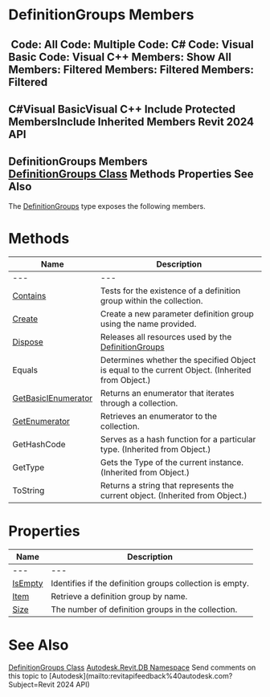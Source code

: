 # DefinitionGroups Members

﻿
 Code: All Code: Multiple Code: C# Code: Visual Basic Code: Visual C++  Members: Show All Members: Filtered Members: Filtered Members: Filtered   
---  
C#Visual BasicVisual C++
Include Protected MembersInclude Inherited Members
Revit 2024 API  
---  
DefinitionGroups Members  
[DefinitionGroups Class](ff689646-266a-a62f-a044-8849697122c7.md "DefinitionGroups Class") Methods Properties See Also  
---  
The [DefinitionGroups](ff689646-266a-a62f-a044-8849697122c7.md "DefinitionGroups Class") type exposes the following members.
# Methods
| Name | Description |
| --- | --- |
| --- | --- | --- |
| [Contains](a7892e7a-2ebb-6f39-7c64-f63cf9c1414b.md "Contains Method") | Tests for the existence of a definition group within the collection. |
| [Create](8548b429-4556-71f6-f885-0be06aff248d.md "Create Method") | Create a new parameter definition group using the name provided. |
| [Dispose](993f7d7c-c01c-efb7-ce1f-7518c38b340c.md "Dispose Method") | Releases all resources used by the [DefinitionGroups](ff689646-266a-a62f-a044-8849697122c7.md "DefinitionGroups Class") |
| Equals | Determines whether the specified Object is equal to the current Object. (Inherited from Object.) |
| [GetBasicIEnumerator](024c295f-54a1-d4ec-130c-75da6922a7da.md "GetBasicIEnumerator Method") | Returns an enumerator that iterates through a collection. |
| [GetEnumerator](881d1e49-9d26-9fce-fb5a-1e9b371c7472.md "GetEnumerator Method") | Retrieves an enumerator to the collection. |
| GetHashCode | Serves as a hash function for a particular type.  (Inherited from Object.) |
| GetType | Gets the Type of the current instance. (Inherited from Object.) |
| ToString | Returns a string that represents the current object. (Inherited from Object.) |

# Properties
| Name | Description |
| --- | --- |
| --- | --- | --- |
| [IsEmpty](1c0eb54e-5a16-5190-d4f4-2ae4a79bc362.md "IsEmpty Property") | Identifies if the definition groups collection is empty. |
| [Item](5112ae01-0cf1-d97e-879f-49d171d24097.md "Item Property") | Retrieve a definition group by name. |
| [Size](c967737a-bbde-c6bb-bc00-a33b5d869bc3.md "Size Property") | The number of definition groups in the collection. |

# See Also
[DefinitionGroups Class](ff689646-266a-a62f-a044-8849697122c7.md "DefinitionGroups Class")
[Autodesk.Revit.DB Namespace](87546ba7-461b-c646-cbb1-2cb8f5bff8b2.md "Autodesk.Revit.DB Namespace")
Send comments on this topic to [Autodesk](mailto:revitapifeedback%40autodesk.com?Subject=Revit 2024 API)